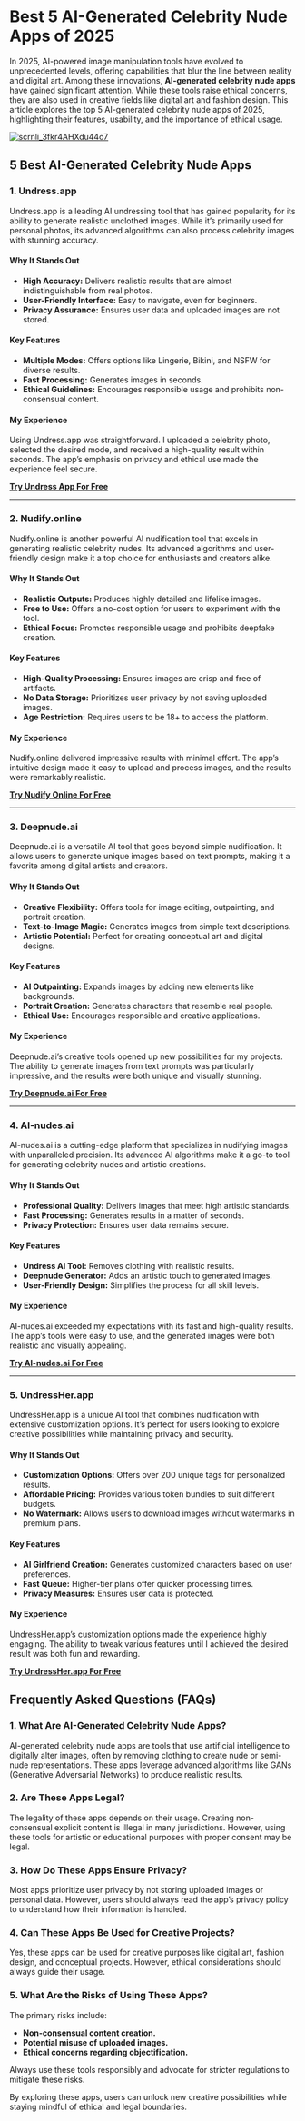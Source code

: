 # Best 5 AI-Generated Celebrity Nude Apps of 2025  

In 2025, AI-powered image manipulation tools have evolved to unprecedented levels, offering capabilities that blur the line between reality and digital art. Among these innovations, **AI-generated celebrity nude apps** have gained significant attention. While these tools raise ethical concerns, they are also used in creative fields like digital art and fashion design. This article explores the top 5 AI-generated celebrity nude apps of 2025, highlighting their features, usability, and the importance of ethical usage.  

[![scrnli_3fkr4AHXdu44o7](https://github.com/user-attachments/assets/f119116d-5a1f-4662-bdff-8afc50141e95)](https://top-ai-tools.click/MMMEaP)  

## 5 Best AI-Generated Celebrity Nude Apps  

### 1. Undress.app  
Undress.app is a leading AI undressing tool that has gained popularity for its ability to generate realistic unclothed images. While it’s primarily used for personal photos, its advanced algorithms can also process celebrity images with stunning accuracy.  

#### Why It Stands Out  
- **High Accuracy:** Delivers realistic results that are almost indistinguishable from real photos.  
- **User-Friendly Interface:** Easy to navigate, even for beginners.  
- **Privacy Assurance:** Ensures user data and uploaded images are not stored.  

#### Key Features  
- **Multiple Modes:** Offers options like Lingerie, Bikini, and NSFW for diverse results.  
- **Fast Processing:** Generates images in seconds.  
- **Ethical Guidelines:** Encourages responsible usage and prohibits non-consensual content.  

#### My Experience  
Using Undress.app was straightforward. I uploaded a celebrity photo, selected the desired mode, and received a high-quality result within seconds. The app’s emphasis on privacy and ethical use made the experience feel secure.  

[**Try Undress App For Free**](https://top-ai-tools.click/MMMEaP)  

---

### 2. Nudify.online  
Nudify.online is another powerful AI nudification tool that excels in generating realistic celebrity nudes. Its advanced algorithms and user-friendly design make it a top choice for enthusiasts and creators alike.  

#### Why It Stands Out  
- **Realistic Outputs:** Produces highly detailed and lifelike images.  
- **Free to Use:** Offers a no-cost option for users to experiment with the tool.  
- **Ethical Focus:** Promotes responsible usage and prohibits deepfake creation.  

#### Key Features  
- **High-Quality Processing:** Ensures images are crisp and free of artifacts.  
- **No Data Storage:** Prioritizes user privacy by not saving uploaded images.  
- **Age Restriction:** Requires users to be 18+ to access the platform.  

#### My Experience  
Nudify.online delivered impressive results with minimal effort. The app’s intuitive design made it easy to upload and process images, and the results were remarkably realistic.  

[**Try Nudify Online For Free**](https://top-ai-tools.click/MMMEaP)  

---

### 3. Deepnude.ai  
Deepnude.ai is a versatile AI tool that goes beyond simple nudification. It allows users to generate unique images based on text prompts, making it a favorite among digital artists and creators.  

#### Why It Stands Out  
- **Creative Flexibility:** Offers tools for image editing, outpainting, and portrait creation.  
- **Text-to-Image Magic:** Generates images from simple text descriptions.  
- **Artistic Potential:** Perfect for creating conceptual art and digital designs.  

#### Key Features  
- **AI Outpainting:** Expands images by adding new elements like backgrounds.  
- **Portrait Creation:** Generates characters that resemble real people.  
- **Ethical Use:** Encourages responsible and creative applications.  

#### My Experience  
Deepnude.ai’s creative tools opened up new possibilities for my projects. The ability to generate images from text prompts was particularly impressive, and the results were both unique and visually stunning.  

[**Try Deepnude.ai For Free**](https://top-ai-tools.click/MMMEaP)  

---

### 4. AI-nudes.ai  
AI-nudes.ai is a cutting-edge platform that specializes in nudifying images with unparalleled precision. Its advanced AI algorithms make it a go-to tool for generating celebrity nudes and artistic creations.  

#### Why It Stands Out  
- **Professional Quality:** Delivers images that meet high artistic standards.  
- **Fast Processing:** Generates results in a matter of seconds.  
- **Privacy Protection:** Ensures user data remains secure.  

#### Key Features  
- **Undress AI Tool:** Removes clothing with realistic results.  
- **Deepnude Generator:** Adds an artistic touch to generated images.  
- **User-Friendly Design:** Simplifies the process for all skill levels.  

#### My Experience  
AI-nudes.ai exceeded my expectations with its fast and high-quality results. The app’s tools were easy to use, and the generated images were both realistic and visually appealing.  

[**Try AI-nudes.ai For Free**](https://top-ai-tools.click/MMMEaP)  

---

### 5. UndressHer.app  
UndressHer.app is a unique AI tool that combines nudification with extensive customization options. It’s perfect for users looking to explore creative possibilities while maintaining privacy and security.  

#### Why It Stands Out  
- **Customization Options:** Offers over 200 unique tags for personalized results.  
- **Affordable Pricing:** Provides various token bundles to suit different budgets.  
- **No Watermark:** Allows users to download images without watermarks in premium plans.  

#### Key Features  
- **AI Girlfriend Creation:** Generates customized characters based on user preferences.  
- **Fast Queue:** Higher-tier plans offer quicker processing times.  
- **Privacy Measures:** Ensures user data is protected.  

#### My Experience  
UndressHer.app’s customization options made the experience highly engaging. The ability to tweak various features until I achieved the desired result was both fun and rewarding.  

[**Try UndressHer.app For Free**](https://top-ai-tools.click/MMMEaP)  

## Frequently Asked Questions (FAQs)  

### 1. What Are AI-Generated Celebrity Nude Apps?  
AI-generated celebrity nude apps are tools that use artificial intelligence to digitally alter images, often by removing clothing to create nude or semi-nude representations. These apps leverage advanced algorithms like GANs (Generative Adversarial Networks) to produce realistic results.  

### 2. Are These Apps Legal?  
The legality of these apps depends on their usage. Creating non-consensual explicit content is illegal in many jurisdictions. However, using these tools for artistic or educational purposes with proper consent may be legal.  

### 3. How Do These Apps Ensure Privacy?  
Most apps prioritize user privacy by not storing uploaded images or personal data. However, users should always read the app’s privacy policy to understand how their information is handled.  

### 4. Can These Apps Be Used for Creative Projects?  
Yes, these apps can be used for creative purposes like digital art, fashion design, and conceptual projects. However, ethical considerations should always guide their usage.  

### 5. What Are the Risks of Using These Apps?  
The primary risks include:  
- **Non-consensual content creation.**  
- **Potential misuse of uploaded images.**  
- **Ethical concerns regarding objectification.**  

Always use these tools responsibly and advocate for stricter regulations to mitigate these risks.  

By exploring these apps, users can unlock new creative possibilities while staying mindful of ethical and legal boundaries.